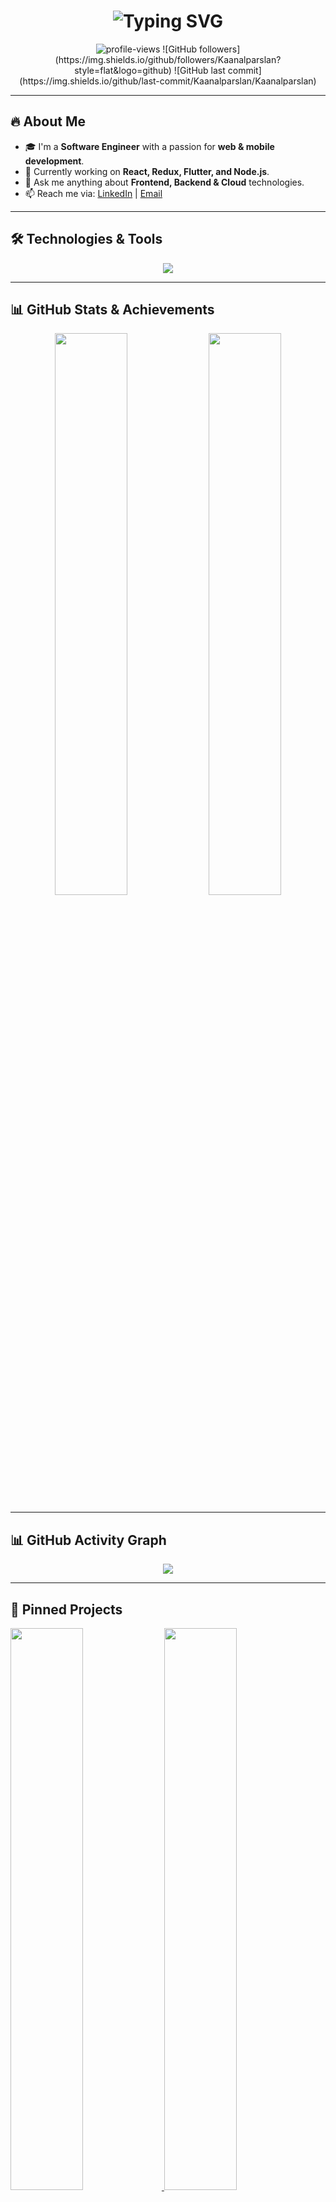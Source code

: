 <h1 align="center">
  <img src="https://readme-typing-svg.herokuapp.com?size=30&center=true&vCenter=true&width=500&lines=🚀+Welcome+to+My+GitHub+Profile!;👨‍💻+Software+Engineer;Full-Stack+Developer;React+|+Node.js+|+Flutter" alt="Typing SVG" />
</h1>

<p align="center">
  <img src="https://komarev.com/ghpvc/?username=Kaanalparslan&label=Profile%20views&color=0e75b6&style=flat" alt="profile-views" />
  ![GitHub followers](https://img.shields.io/github/followers/Kaanalparslan?style=flat&logo=github)
  ![GitHub last commit](https://img.shields.io/github/last-commit/Kaanalparslan/Kaanalparslan)
</p>

---

## 🔥 About Me
- 🎓 I'm a **Software Engineer** with a passion for **web & mobile development**.
- 🌱 Currently working on **React, Redux, Flutter, and Node.js**.
- 💬 Ask me anything about **Frontend, Backend & Cloud** technologies.
- 📫 Reach me via: [LinkedIn](https://linkedin.com/in/Kaanalparslan) | [Email](mailto:email@example.com)

---

## 🛠 Technologies & Tools
<p align="center">
  <img src="https://skillicons.dev/icons?i=js,react,redux,flutter,nodejs,express,python,mongodb,graphql,aws" />
</p>

---

## 📊 GitHub Stats & Achievements
<p align="center">
  <img width="48%" src="https://github-readme-stats.vercel.app/api?username=Kaanalparslan&show_icons=true&theme=radical" />
  <img width="48%" src="https://github-readme-streak-stats.herokuapp.com/?user=Kaanalparslan&theme=radical" />
</p>

---

## 📊 GitHub Activity Graph
<p align="center">
  <img src="https://github-readme-activity-graph.vercel.app/graph?username=Kaanalparslan&theme=radical" />
</p>

---

## 📂 Pinned Projects
<a href="https://github.com/Kaanalparslan/Weatherapp">
  <img width="48%" src="https://github-readme-stats.vercel.app/api/pin/?username=Kaanalparslan&repo=Weatherapp&theme=radical" />
</a>
<a href="https://github.com/Kaanalparslan/AnotherProject">
  <img width="48%" src="https://github-readme-stats.vercel.app/api/pin/?username=Kaanalparslan&repo=AnotherProject&theme=radical" />
</a>

---

## 🌎 Connect with Me
<p align="center">
  <a href="https://linkedin.com/in/Kaanalparslan">
    <img src="https://img.shields.io/badge/LinkedIn-0077B5?style=for-the-badge&logo=linkedin&logoColor=white">
  </a>
  <a href="https://github.com/Kaanalparslan">
    <img src="https://img.shields.io/badge/GitHub-181717?style=for-the-badge&logo=github&logoColor=white">
  </a>
  <a href="mailto:email@example.com">
    <img src="https://img.shields.io/badge/Email-D14836?style=for-the-badge&logo=gmail&logoColor=white">
  </a>
</p>

---

## 📌 GitHub Skyline (3D Commit Grafiği)
[![GitHub Skyline](https://skyline.github.com/Kaanalparslan/2023)](https://skyline.github.com/Kaanalparslan/2023)

---

<p align="center">
  <img src="https://media4.giphy.com/media/v1.Y2lkPTc5MGI3NjExdzhwamt2OHg1dnRpaDVxdDVpOGcweWtsdzBzeG9wOGZ6MTZjeTRxYiZlcD12MV9pbnRlcm5hbF9naWZfYnlfaWQmY3Q9Zw/kKZfRWzuFy0pxGdnLE/giphy.gif" width="400" height="400">
</p>
